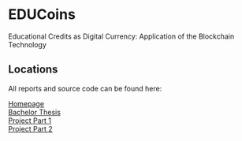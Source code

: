 # EDUCoins
Educational Credits as Digital Currency: Application of the Blockchain Technology

## Locations

All reports and source code can be found here:

[Homepage](http://vitali.dettling.xyz/) </br>
[Bachelor Thesis](http://vitali.dettling.xyz/?page_id=153) </br>
[Project Part 1](http://vitali.dettling.xyz/?page_id=149) </br>
[Project Part 2](http://vitali.dettling.xyz/?page_id=248) 
